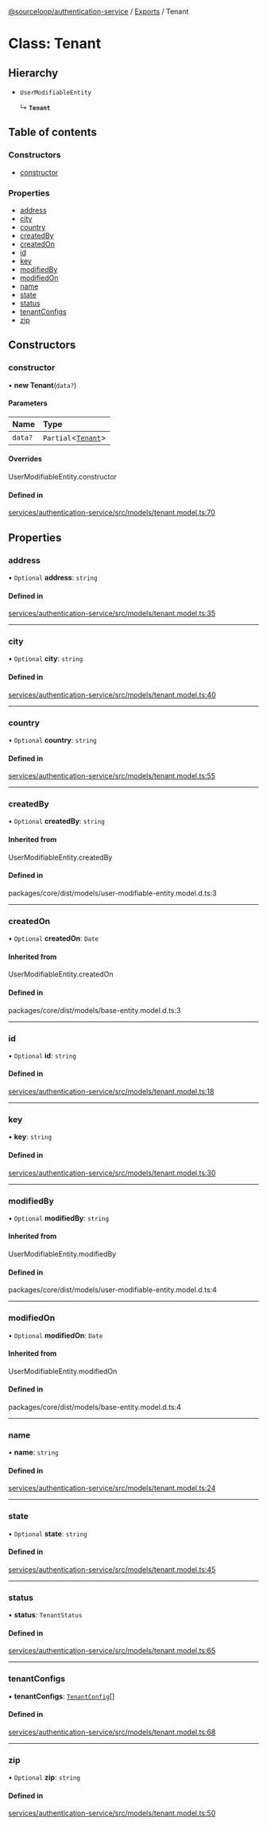 [@sourceloop/authentication-service](../README.md) / [Exports](../modules.md) / Tenant

# Class: Tenant

## Hierarchy

- `UserModifiableEntity`

  ↳ **`Tenant`**

## Table of contents

### Constructors

- [constructor](Tenant.md#constructor)

### Properties

- [address](Tenant.md#address)
- [city](Tenant.md#city)
- [country](Tenant.md#country)
- [createdBy](Tenant.md#createdby)
- [createdOn](Tenant.md#createdon)
- [id](Tenant.md#id)
- [key](Tenant.md#key)
- [modifiedBy](Tenant.md#modifiedby)
- [modifiedOn](Tenant.md#modifiedon)
- [name](Tenant.md#name)
- [state](Tenant.md#state)
- [status](Tenant.md#status)
- [tenantConfigs](Tenant.md#tenantconfigs)
- [zip](Tenant.md#zip)

## Constructors

### constructor

• **new Tenant**(`data?`)

#### Parameters

| Name | Type |
| :------ | :------ |
| `data?` | `Partial`<[`Tenant`](Tenant.md)\> |

#### Overrides

UserModifiableEntity.constructor

#### Defined in

[services/authentication-service/src/models/tenant.model.ts:70](https://github.com/sourcefuse/loopback4-microservice-catalog/blob/bc2553587/services/authentication-service/src/models/tenant.model.ts#L70)

## Properties

### address

• `Optional` **address**: `string`

#### Defined in

[services/authentication-service/src/models/tenant.model.ts:35](https://github.com/sourcefuse/loopback4-microservice-catalog/blob/bc2553587/services/authentication-service/src/models/tenant.model.ts#L35)

___

### city

• `Optional` **city**: `string`

#### Defined in

[services/authentication-service/src/models/tenant.model.ts:40](https://github.com/sourcefuse/loopback4-microservice-catalog/blob/bc2553587/services/authentication-service/src/models/tenant.model.ts#L40)

___

### country

• `Optional` **country**: `string`

#### Defined in

[services/authentication-service/src/models/tenant.model.ts:55](https://github.com/sourcefuse/loopback4-microservice-catalog/blob/bc2553587/services/authentication-service/src/models/tenant.model.ts#L55)

___

### createdBy

• `Optional` **createdBy**: `string`

#### Inherited from

UserModifiableEntity.createdBy

#### Defined in

packages/core/dist/models/user-modifiable-entity.model.d.ts:3

___

### createdOn

• `Optional` **createdOn**: `Date`

#### Inherited from

UserModifiableEntity.createdOn

#### Defined in

packages/core/dist/models/base-entity.model.d.ts:3

___

### id

• `Optional` **id**: `string`

#### Defined in

[services/authentication-service/src/models/tenant.model.ts:18](https://github.com/sourcefuse/loopback4-microservice-catalog/blob/bc2553587/services/authentication-service/src/models/tenant.model.ts#L18)

___

### key

• **key**: `string`

#### Defined in

[services/authentication-service/src/models/tenant.model.ts:30](https://github.com/sourcefuse/loopback4-microservice-catalog/blob/bc2553587/services/authentication-service/src/models/tenant.model.ts#L30)

___

### modifiedBy

• `Optional` **modifiedBy**: `string`

#### Inherited from

UserModifiableEntity.modifiedBy

#### Defined in

packages/core/dist/models/user-modifiable-entity.model.d.ts:4

___

### modifiedOn

• `Optional` **modifiedOn**: `Date`

#### Inherited from

UserModifiableEntity.modifiedOn

#### Defined in

packages/core/dist/models/base-entity.model.d.ts:4

___

### name

• **name**: `string`

#### Defined in

[services/authentication-service/src/models/tenant.model.ts:24](https://github.com/sourcefuse/loopback4-microservice-catalog/blob/bc2553587/services/authentication-service/src/models/tenant.model.ts#L24)

___

### state

• `Optional` **state**: `string`

#### Defined in

[services/authentication-service/src/models/tenant.model.ts:45](https://github.com/sourcefuse/loopback4-microservice-catalog/blob/bc2553587/services/authentication-service/src/models/tenant.model.ts#L45)

___

### status

• **status**: `TenantStatus`

#### Defined in

[services/authentication-service/src/models/tenant.model.ts:65](https://github.com/sourcefuse/loopback4-microservice-catalog/blob/bc2553587/services/authentication-service/src/models/tenant.model.ts#L65)

___

### tenantConfigs

• **tenantConfigs**: [`TenantConfig`](TenantConfig.md)[]

#### Defined in

[services/authentication-service/src/models/tenant.model.ts:68](https://github.com/sourcefuse/loopback4-microservice-catalog/blob/bc2553587/services/authentication-service/src/models/tenant.model.ts#L68)

___

### zip

• `Optional` **zip**: `string`

#### Defined in

[services/authentication-service/src/models/tenant.model.ts:50](https://github.com/sourcefuse/loopback4-microservice-catalog/blob/bc2553587/services/authentication-service/src/models/tenant.model.ts#L50)
